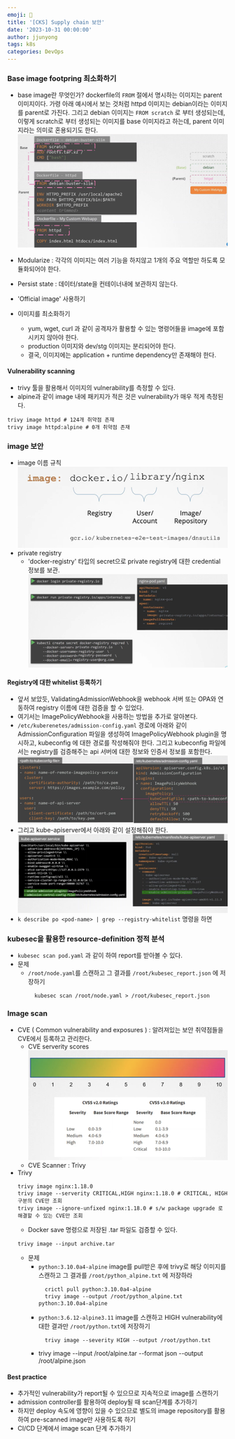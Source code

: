 ```yaml
---
emoji: 🧢
title: '[CKS] Supply chain 보안' 
date: '2023-10-31 00:00:00'
author: jjunyong
tags: k8s
categories: DevOps
---
```


### Base image footpring 최소화하기 
- base image란 무엇인가? dockerfile의 `FROM` 절에서 명시하는 이미지는 parent 이미지이다. 가령 아래 예시에서 보는 것처럼 httpd 이미지는 debian이라는 이미지를 parent로 가진다. 그리고 debian 이미지는 `FROM scratch` 로 부터 생성되는데, 이렇게 scratch로 부터 생성되는 이미지를 base 이미지라고 하는데, parent 이미지라는 의미로 혼용되기도 한다. 
![image1](./image1.png)

- Modularize : 각각의 이미지는 여러 기능을 하지않고 1개의 주요 역할만 하도록 모듈화되어야 한다. 
- Persist state : 데이터/state을 컨테이너내에 보관하지 않는다. 
- 'Official image' 사용하기 
- 이미지를 최소화하기 
  - yum, wget, curl 과 같이 공격자가 활용할 수 있는 명령어들을 image에 포함시키지 않아야 한다.
  - production 이미지와 dev/stg 이미지는 분리되어야 한다. 
  - 결국, 이미지에는 application + runtime dependency만 존재해야 한다. 

#### Vulnerability scanning
- trivy 툴을 활용해서 이미지의 vulnerability를 측정할 수 있다.
- alpine과 같이 image 내에 패키지가 적은 것은 vulnerability가 매우 적게 측정된다. 
```
trivy image httpd # 124개 취약점 존재
trivy image httpd:alpine # 0개 취약점 존재 
```

### image 보안 
- image 이름 규칙
![image2](./image2.png)
- private registry
  - 'docker-registry' 타입의 secret으로 private registry에 대한 credential 정보를 보관. 
    ![image3](./image3.png)

#### Registry에 대한 whitelist 등록하기
- 앞서 보았듯, ValidatingAdmissionWebhook을 webhook 서버 또는 OPA와 연동하여 registry 이름에 대한 검증을 할 수 있었다.
- 여기서는 ImagePolicyWebhook을 사용하는 방법을 추가로 알아본다. 
- `/etc/kuberenetes/admission-config.yaml` 경로에 아래와 같이 AdmissionConfiguration 파일을 생성하여 ImagePolicyWebhook plugin을 명시하고, kubeconfig 에 대한 경로를 작성해줘야 한다. 그리고 kubeconfig 파일에서는 registry를 검증해주는 api 서버에 대한 정보와 인증서 정보를 포함한다. 
  ![image4](./image4.png)
- 그리고 kube-apiserver에서 아래와 같이 설정해줘야 한다.
  ![image5](./image5.png)
- `k describe po <pod-name> | grep --registry-whitelist` 명령을 하면 

### kubesec을 활용한 resource-definition 정적 분석 
- `kubesec scan pod.yaml` 과 같이 하여 report를 받아볼 수 있다.
- 문제
  - `/root/node.yaml`를 스캔하고 그 결과를 `/root/kubesec_report.json` 에 저장하기 
    ```
      kubesec scan /root/node.yaml > /root/kubesec_report.json
    ```
### Image scan
- CVE ( Common vulnerability and exposures ) : 알려져있는 보안 취약점들을 CVE에서 등록하고 관리한다. 
  - CVE serverity scores
    ![image6](./image6.png)
  - CVE Scanner : Trivy
- Trivy
  ```
  trivy image nginx:1.18.0
  trivy image --serverity CRITICAL,HIGH nginx:1.18.0 # CRITICAL, HIGH 구분의 CVE만 조회 
  trivy image --ignore-unfixed nginx:1.18.0 # s/w package upgrade 로 해결할 수 있는 CVE만 조회
  ```
  - Docker save 명령으로 저장된 .tar 파일도 검증할 수 있다. 
  ```
  trivy image --input archive.tar
  ```
  - 문제
    - `python:3.10.0a4-alpine` image를 pull받은 후에 trivy로 해당 이미지를 스캔하고 그 결과를 `/root/python_alpine.txt` 에 저장하라
      ```
        crictl pull python:3.10.0a4-alpine
        trivy image --output /root/python_alpine.txt python:3.10.0a4-alpine
      ```
    - `python:3.6.12-alpine3.11` image를 스캔하고 HIGH vulnerability에 대한 결과만 `/root/python.txt`에 저장하기
      ```
        trivy image --severity HIGH --output /root/python.txt 
      ```
    - trivy image --input /root/alpine.tar --format json --output /root/alpine.json

#### Best practice
- 추가적인 vulnerability가 report될 수 있으므로 지속적으로 image를 스캔하기
- admission controller를 활용하여 deploy될 때 scan단계를 추가하기
- 하지만 deploy 속도에 영향이 있을 수 있으므로 별도의 image repository를 활용하여 pre-scanned image만 사용하도록 하기 
- CI/CD 단계에서 image scan 단계 추가하기 